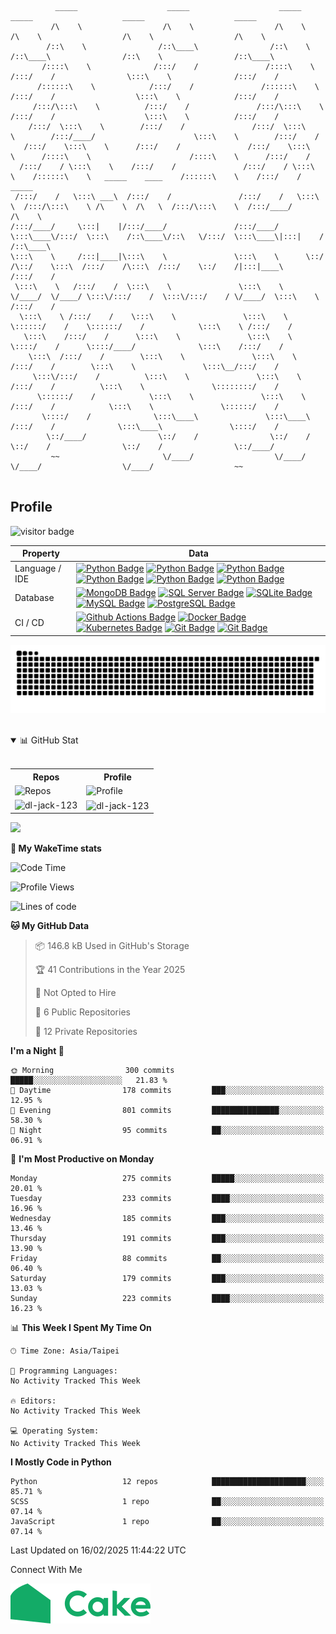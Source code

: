 <!-- sample badge demo https://simpleicons.org/ -->

<!-- Font Name: Larry 3D, Merlin1, Ogre, Calvin S, Cyberlarge, Isometric3, Slant, Lean, Kban,  JS Cursive -->

[//]: # (https://patorjk.com/software/taag/#p=display&f=Alpha&t=DL%20CHIU)
```

          _____                    _____                    _____                    _____                    _____                    _____          
         /\    \                  /\    \                  /\    \                  /\    \                  /\    \                  /\    \         
        /::\    \                /::\____\                /::\    \                /::\____\                /::\    \                /::\____\        
       /::::\    \              /:::/    /               /::::\    \              /:::/    /                \:::\    \              /:::/    /        
      /::::::\    \            /:::/    /               /::::::\    \            /:::/    /                  \:::\    \            /:::/    /         
     /:::/\:::\    \          /:::/    /               /:::/\:::\    \          /:::/    /                    \:::\    \          /:::/    /          
    /:::/  \:::\    \        /:::/    /               /:::/  \:::\    \        /:::/____/                      \:::\    \        /:::/    /           
   /:::/    \:::\    \      /:::/    /               /:::/    \:::\    \      /::::\    \                      /::::\    \      /:::/    /            
  /:::/    / \:::\    \    /:::/    /               /:::/    / \:::\    \    /::::::\    \   _____    ____    /::::::\    \    /:::/    /      _____  
 /:::/    /   \:::\ ___\  /:::/    /               /:::/    /   \:::\    \  /:::/\:::\    \ /\    \  /\   \  /:::/\:::\    \  /:::/____/      /\    \ 
/:::/____/     \:::|    |/:::/____/               /:::/____/     \:::\____\/:::/  \:::\    /::\____\/::\   \/:::/  \:::\____\|:::|    /      /::\____\
\:::\    \     /:::|____|\:::\    \               \:::\    \      \::/    /\::/    \:::\  /:::/    /\:::\  /:::/    \::/    /|:::|____\     /:::/    /
 \:::\    \   /:::/    /  \:::\    \               \:::\    \      \/____/  \/____/ \:::\/:::/    /  \:::\/:::/    / \/____/  \:::\    \   /:::/    / 
  \:::\    \ /:::/    /    \:::\    \               \:::\    \                       \::::::/    /    \::::::/    /            \:::\    \ /:::/    /  
   \:::\    /:::/    /      \:::\    \               \:::\    \                       \::::/    /      \::::/____/              \:::\    /:::/    /   
    \:::\  /:::/    /        \:::\    \               \:::\    \                      /:::/    /        \:::\    \               \:::\__/:::/    /    
     \:::\/:::/    /          \:::\    \               \:::\    \                    /:::/    /          \:::\    \               \::::::::/    /     
      \::::::/    /            \:::\    \               \:::\    \                  /:::/    /            \:::\    \               \::::::/    /      
       \::::/    /              \:::\____\               \:::\____\                /:::/    /              \:::\____\               \::::/    /       
        \::/____/                \::/    /                \::/    /                \::/    /                \::/    /                \::/____/        
         ~~                       \/____/                  \/____/                  \/____/                  \/____/                  ~~              
                                                                                                                                                      

```

## Profile
![visitor badge](https://visitor-badge.laobi.icu/badge?page_id=dl-jack-123.dl-jack-123&left_color=red&right_color=green&left_text=Hello%20Visitors)


 Property       | Data                                                                                                                                                                                                                                                                                                                                             
----------------|--------------------------------------------------------------------------------------------------------------------------------------------------------------------------------------------------------------------------------------------------------------------------------------------------------------------------------------------------
 Language / IDE | [![Python Badge](https://img.shields.io/badge/-Python-3776AB?style=flat&logo=Python&logoColor=white)]() [![Python Badge](https://img.shields.io/badge/-Jupyter-F37626?style=flat&logo=Jupyter&logoColor=white)]() [![Python Badge](https://img.shields.io/badge/-PyCharm-3776AB?style=flat&logo=PyCharm&logoColor=white)]() [![Python Badge](https://img.shields.io/badge/-Anaconda-44A833?style=flat&logo=Anaconda&logoColor=white)]() [![Python Badge](https://img.shields.io/badge/-Spyder-FFD43B?style=flat&logo=Spyder-IDE&logoColor=white)]() [![Python Badge](https://img.shields.io/badge/-Google%20Colab-F9AB00?style=flat&logo=Google-Colab&logoColor=white)]()                                                                                                                                                                                                                                       
 Database       | [![MongoDB Badge](https://img.shields.io/badge/-MongoDB-47A248?style=flat&logo=MongoDB&logoColor=white)]() [![SQL Server Badge](https://img.shields.io/badge/-SQL%20Server-CC2927?style=flat&logo=microsoftsqlserver&logoColor=white)]() [![SQLite Badge](https://img.shields.io/badge/-SQLite-003B57?style=flat&logo=sqlite&logoColor=white)]() [![MySQL Badge](https://img.shields.io/badge/-MySQL-4479A1?style=flat&logo=MySQL&logoColor=white)]() [![PostgreSQL Badge](https://img.shields.io/badge/-PostgreSQL-336791?style=flat&logo=PostgreSQL&logoColor=white)]()
 CI / CD        | [![Github Actions Badge](https://img.shields.io/badge/-Github%20Actions-2088FF?style=flat&logo=Github-Actions&logoColor=white)]() [![Docker Badge](https://img.shields.io/badge/-Docker-2496ED?style=flat&logo=Docker&logoColor=white)]() [![Kubernetes Badge](https://img.shields.io/badge/-Kubernetes-326CE5?style=flat&logo=Kubernetes&logoColor=white)]() [![Git Badge](https://img.shields.io/badge/-Git-F05032?style=flat&logo=Git&logoColor=white)]() [![Git Badge](https://img.shields.io/badge/-GitLab-FCA121?style=flat&logo=GitLab&logoColor=white)]() 

<!-- Greedy Snake: https://github.com/marketplace/actions/generate-snake-game-from-github-contribution-grid -->
<p align="center">
    <picture>
        <source media="(prefers-color-scheme: dark)" srcset="https://raw.githubusercontent.com/dl-jack-123/dl-jack-123/output/github-contribution-grid-snake-dark.svg">
        <source media="(prefers-color-scheme: light)" srcset="https://raw.githubusercontent.com/dl-jack-123/dl-jack-123/output/github-contribution-grid-snake.svg">
        <img alt="github contribution grid snake animation" src="https://raw.githubusercontent.com/dl-jack-123/dl-jack-123/output/github-contribution-grid-snake.svg">
    </picture>
</p>
<br>

<!-- My GitHub Terminal -->
[//]: # (https://github.com/x0rzavi/github-readme-terminal)

<!-- My GitHub Stat -->
<details open>
    <summary> 📊 GitHub Stat </summary>
    <br>
    <table align="center"> 
        <tr>
            <th> Repos </th>
            <th> Profile </th>
        </tr>
        <tr>
            <td>
                <img alt="Repos" src="http://github-profile-summary-cards.vercel.app/api/cards/repos-per-language?username=dl-jack-123&theme=dracula">
            </td>  
            <td>
                <img alt="Profile" src="http://github-profile-summary-cards.vercel.app/api/cards/profile-details?username=dl-jack-123&theme=dracula">
            </td>
        </tr>
        <tr>
            <td>
                <img align="left" src="https://github-readme-stats.vercel.app/api/top-langs?username=dl-jack-123&show_icons=true&locale=en&layout=compact" alt="dl-jack-123" />
            </td>  
            <td>
                <img align="center" src="https://github-readme-stats.vercel.app/api?username=dl-jack-123&show_icons=true&locale=en" alt="dl-jack-123" />
            </td>
        </tr>
    </table> 
</details>

![](https://leetcard.jacoblin.cool/jick155?theme=unicorn)

[//]: # (https://github.com/anmol098/waka-readme-stats?tab=readme-ov-file)

**🎪 My WakeTime stats** 
<!--START_SECTION:waka-->
![Code Time](http://img.shields.io/badge/Code%20Time-0%20secs-blue)

![Profile Views](http://img.shields.io/badge/Profile%20Views-1-blue)

![Lines of code](https://img.shields.io/badge/From%20Hello%20World%20I%27ve%20Written-320.1%20thousand%20lines%20of%20code-blue)

**🐱 My GitHub Data** 

> 📦 146.8 kB Used in GitHub's Storage 
 > 
> 🏆 41 Contributions in the Year 2025
 > 
> 🚫 Not Opted to Hire
 > 
> 📜 6 Public Repositories 
 > 
> 🔑 12 Private Repositories 
 > 
**I'm a Night 🦉** 

```text
🌞 Morning                300 commits         █████░░░░░░░░░░░░░░░░░░░░   21.83 % 
🌆 Daytime                178 commits         ███░░░░░░░░░░░░░░░░░░░░░░   12.95 % 
🌃 Evening                801 commits         ███████████████░░░░░░░░░░   58.30 % 
🌙 Night                  95 commits          ██░░░░░░░░░░░░░░░░░░░░░░░   06.91 % 
```
📅 **I'm Most Productive on Monday** 

```text
Monday                   275 commits         █████░░░░░░░░░░░░░░░░░░░░   20.01 % 
Tuesday                  233 commits         ████░░░░░░░░░░░░░░░░░░░░░   16.96 % 
Wednesday                185 commits         ███░░░░░░░░░░░░░░░░░░░░░░   13.46 % 
Thursday                 191 commits         ███░░░░░░░░░░░░░░░░░░░░░░   13.90 % 
Friday                   88 commits          ██░░░░░░░░░░░░░░░░░░░░░░░   06.40 % 
Saturday                 179 commits         ███░░░░░░░░░░░░░░░░░░░░░░   13.03 % 
Sunday                   223 commits         ████░░░░░░░░░░░░░░░░░░░░░   16.23 % 
```


📊 **This Week I Spent My Time On** 

```text
🕑︎ Time Zone: Asia/Taipei

💬 Programming Languages: 
No Activity Tracked This Week

🔥 Editors: 
No Activity Tracked This Week

💻 Operating System: 
No Activity Tracked This Week
```

**I Mostly Code in Python** 

```text
Python                   12 repos            █████████████████████░░░░   85.71 % 
SCSS                     1 repo              ██░░░░░░░░░░░░░░░░░░░░░░░   07.14 % 
JavaScript               1 repo              ██░░░░░░░░░░░░░░░░░░░░░░░   07.14 % 
```




 Last Updated on 16/02/2025 11:44:22 UTC
<!--END_SECTION:waka-->

<p>Connect With Me</p>

<a href="https://www.cake.me/s--4pKu7Tk3JfSRdDwJQt6yVg--/jick"><img src="/img/cake.svg" alt="Cake"/></a>

[//]: # ()

[//]: # (<br>)

[//]: # (<!-- Open-Source Projects -->)

[//]: # (<details open>)

[//]: # (<summary> 🖥️ Open-Source Projects </summary>)

[//]: # (<br>)

[//]: # ()

[//]: # (<table width='1000' align="center">)

[//]: # (<tr> <th> Machine Learning </th> </tr>)

[//]: # (<td>)

[//]: # ()

[//]: # (<!-- Machine Learning -->)

[//]: # (| <div style='width: 230px'> Title </div> | <div style='width: 80px'> Clone </div> | <div style='width: 300px'> Technologies </div> |)

[//]: # (|--|--|--|)

[//]: # (| [LCII-Rec-Model]&#40;https://github.com/Junwu0615/LCII-Rec-Model&#41; | <img alt="Clone" src="https://img.shields.io/badge/dynamic/json?color=success&label=Clone&query=count_total&url=https://gist.githubusercontent.com/Junwu0615/7f654406c51d568d31d565347f22d609/raw/LCII-Rec-Model_clone.json&logo=github"> | ![TensorFlow]&#40;https://img.shields.io/badge/TensorFlow-FF6F00.svg?logo=tensorflow&logoColor=white&#41; ![Python]&#40;https://img.shields.io/badge/Python-3776AB.svg?logo=python&logoColor=white&#41; |)

[//]: # (| [NVDA-Price-Stock-Prediction]&#40;https://github.com/Junwu0615/NVDA-Price-Stock-Prediction&#41; |  <img alt="Clone" src="https://img.shields.io/badge/dynamic/json?color=success&label=Clone&query=count_total&url=https://gist.githubusercontent.com/Junwu0615/05f5b34eedbee0ef7d196fdb42ee61f6/raw/NVDA-Price-Stock-Prediction_clone.json&logo=github"> | ![TensorFlow]&#40;https://img.shields.io/badge/TensorFlow-FF6F00.svg?logo=tensorflow&logoColor=white&#41; ![Keras]&#40;https://img.shields.io/badge/Keras-D00000.svg?logo=keras&logoColor=white&#41; ![Python]&#40;https://img.shields.io/badge/Python-3776AB.svg?logo=python&logoColor=white&#41; |)

[//]: # ()

[//]: # (</td> </table>)

[//]: # ()

[//]: # (<br>)

[//]: # (</details>)
